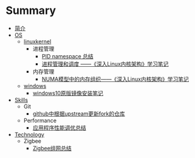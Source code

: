 # Summary

* [简介](README.md)
* [OS](os/README.md)
    * [linuxkernel](os/linuxkernel/README.md)
        * 进程管理
            * [PID namespace 总结](os/linuxkernel/sched/pid-namespace-learning.md)
            * [进程管理和调度 ——《深入Linux内核架构》学习笔记](os/linuxkernel/sched/plka-process-manager-and-schedule.md)
        * 内存管理
            * [NUMA模型中的内存组织——《深入Linux内核架构》学习笔记](os/linuxkernel/mm/plka-numa-model.md)
    * [windows](os/windows/README.md)
        * [windows10原版镜像安装笔记](os/windows/windows10原版镜像安装笔记.md)
* [Skills](skills/README.md)
    * Git
        * [github中根据upstream更新fork的仓库](skills/git/update-repo-per-upstream.md)
    * Performance
        * [应用程序性能调优总结](skills/performance/app-profiling.md)
* [Technology](tech/README.md)
    * Zigbee
        * [Zigbee组网总结](tech/zigbee/organizing-network.md)

